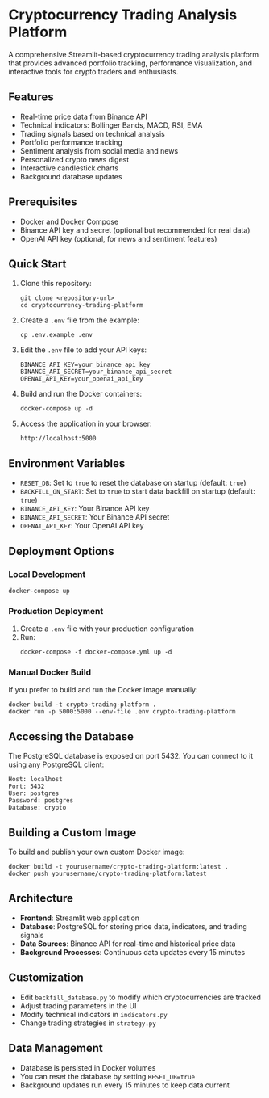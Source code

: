 # Cryptocurrency Trading Analysis Platform

A comprehensive Streamlit-based cryptocurrency trading analysis platform that provides advanced portfolio tracking, performance visualization, and interactive tools for crypto traders and enthusiasts.

## Features

- Real-time price data from Binance API
- Technical indicators: Bollinger Bands, MACD, RSI, EMA
- Trading signals based on technical analysis
- Portfolio performance tracking
- Sentiment analysis from social media and news
- Personalized crypto news digest
- Interactive candlestick charts
- Background database updates

## Prerequisites

- Docker and Docker Compose
- Binance API key and secret (optional but recommended for real data)
- OpenAI API key (optional, for news and sentiment features)

## Quick Start

1. Clone this repository:
   ```
   git clone <repository-url>
   cd cryptocurrency-trading-platform
   ```

2. Create a `.env` file from the example:
   ```
   cp .env.example .env
   ```

3. Edit the `.env` file to add your API keys:
   ```
   BINANCE_API_KEY=your_binance_api_key
   BINANCE_API_SECRET=your_binance_api_secret
   OPENAI_API_KEY=your_openai_api_key
   ```

4. Build and run the Docker containers:
   ```
   docker-compose up -d
   ```

5. Access the application in your browser:
   ```
   http://localhost:5000
   ```

## Environment Variables

- `RESET_DB`: Set to `true` to reset the database on startup (default: `true`)
- `BACKFILL_ON_START`: Set to `true` to start data backfill on startup (default: `true`)
- `BINANCE_API_KEY`: Your Binance API key
- `BINANCE_API_SECRET`: Your Binance API secret
- `OPENAI_API_KEY`: Your OpenAI API key

## Deployment Options

### Local Development

```
docker-compose up
```

### Production Deployment

1. Create a `.env` file with your production configuration
2. Run:
   ```
   docker-compose -f docker-compose.yml up -d
   ```

### Manual Docker Build

If you prefer to build and run the Docker image manually:

```
docker build -t crypto-trading-platform .
docker run -p 5000:5000 --env-file .env crypto-trading-platform
```

## Accessing the Database

The PostgreSQL database is exposed on port 5432. You can connect to it using any PostgreSQL client:

```
Host: localhost
Port: 5432
User: postgres
Password: postgres
Database: crypto
```

## Building a Custom Image

To build and publish your own custom Docker image:

```
docker build -t yourusername/crypto-trading-platform:latest .
docker push yourusername/crypto-trading-platform:latest
```

## Architecture

- **Frontend**: Streamlit web application
- **Database**: PostgreSQL for storing price data, indicators, and trading signals
- **Data Sources**: Binance API for real-time and historical price data
- **Background Processes**: Continuous data updates every 15 minutes

## Customization

- Edit `backfill_database.py` to modify which cryptocurrencies are tracked
- Adjust trading parameters in the UI
- Modify technical indicators in `indicators.py`
- Change trading strategies in `strategy.py`

## Data Management

- Database is persisted in Docker volumes
- You can reset the database by setting `RESET_DB=true`
- Background updates run every 15 minutes to keep data current